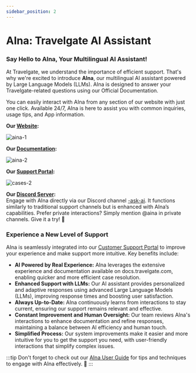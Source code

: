 ```yaml
---
sidebar_position: 2
---
```


# AIna: Travelgate AI Assistant

### Say Hello to AIna, Your Multilingual AI Assistant!

At Travelgate, we understand the importance of efficient support. That's why we're excited to introduce **AIna**, our multilingual AI assistant powered by Large Language Models (LLMs). AIna is designed to answer your Travelgate-related questions using our Official Documentation.

You can easily interact with AIna from any section of our website with just one click. Available 24/7, AIna is here to assist you with common inquiries, usage tips, and App information.

**Our [Website](https://app.travelgate.com/):**

![aina-1](https://storage.travelgate.com//kbase/aina-1.jpg)

**Our [Documentation](https://docs.travelgate.com/):**

![aina-2](https://storage.travelgate.com//kbase/aina-2.jpg)

**Our [Support Portal](/kb/tickets/travelgatex-tickets):**

![cases-2](https://storage.travelgate.com//kbase/cases-2.jpg)

**Our [Discord Server](/kb/getting-started-with-travelgate/travelgate-community/about-our-discord-server):**  
Engage with AIna directly via our Discord channel [-ask-ai](https://discord.com/channels/1121158946074402916/1245294813134458910). It functions similarly to traditional support channels but is enhanced with AIna’s capabilities. Prefer private interactions? Simply mention @aina in private channels. Give it a try! 🚀

### Experience a New Level of Support

AIna is seamlessly integrated into our [Customer Support Portal](/kb/tickets/guidelines-for-submitting-a-ticket-to-our-support-team/) to improve your experience and make support more intuitive. Key benefits include:

- **AI Powered by Real Experience:** AIna leverages the extensive experience and documentation available on docs.travelgate.com, enabling quicker and more efficient case resolution.
- **Enhanced Support with LLMs:** Our AI assistant provides personalized and adaptive responses using advanced Large Language Models (LLMs), improving response times and boosting user satisfaction.
- **Always Up-to-Date:** AIna continuously learns from interactions to stay current, ensuring our support remains relevant and effective.
- **Constant Improvement and Human Oversight:** Our team reviews AIna's interactions to enhance documentation and refine responses, maintaining a balance between AI efficiency and human touch.
- **Simplified Process:** Our system improvements make it easier and more intuitive for you to get the support you need, with user-friendly interactions that simplify complex issues.

:::tip
Don't forget to check out our [AIna User Guide](/kb/getting-started-with-travelgate/about-our-support/aina-guide) for tips and techniques to engage with AIna effectively. 🚀
:::

